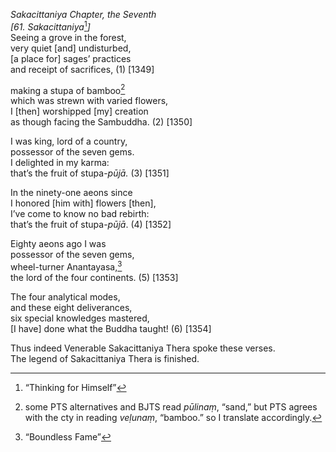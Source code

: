 *Sakacittaniya Chapter, the Seventh*  
*\[61. Sakacittaniya*[^1]*\]*  
Seeing a grove in the forest,  
very quiet \[and\] undisturbed,  
\[a place for\] sages’ practices  
and receipt of sacrifices, (1) \[1349\]

making a stupa of bamboo[^2]  
which was strewn with varied flowers,  
I \[then\] worshipped \[my\] creation  
as though facing the Sambuddha. (2) \[1350\]

I was king, lord of a country,  
possessor of the seven gems.  
I delighted in my karma:  
that’s the fruit of stupa-*pūjā.* (3) \[1351\]

In the ninety-one aeons since  
I honored \[him with\] flowers \[then\],  
I’ve come to know no bad rebirth:  
that’s the fruit of stupa-*pūjā*. (4) \[1352\]

Eighty aeons ago I was  
possessor of the seven gems,  
wheel-turner Anantayasa,[^3]  
the lord of the four continents. (5) \[1353\]

The four analytical modes,  
and these eight deliverances,  
six special knowledges mastered,  
\[I have\] done what the Buddha taught! (6) \[1354\]

Thus indeed Venerable Sakacittaniya Thera spoke these verses.  
The legend of Sakacittaniya Thera is finished.

[^1]: “Thinking for Himself”

[^2]: some PTS alternatives and BJTS read *pūlinaṃ*, “sand,” but PTS agrees with the cty in reading *veḷunaṃ*, “bamboo.” so I translate accordingly.

[^3]: “Boundless Fame”
